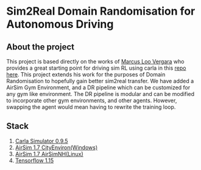 # Sim2Real Domain Randomisation for Autonomous Driving

<!---THIS DOCUMENT IS A WORK-IN-PROGRESS--->

## About the project
This project is based directly on the works of [Marcus Loo Vergara](https://github.com/bitsauce) who provides a great starting point for 
driving sim RL using carla in this [repo here](https://github.com/bitsauce/Carla-ppo). This project
extends his work for the purposes of Domain Randomisation to hopefully gain better sim2real transfer.
We have added a AirSim Gym Environment, and a DR pipeline which can be customized for any gym like 
environment. The DR pipeline is modular and can be modified to incorporate other gym environments,
and other agents. However, swapping the agent would mean having to rewrite the training loop.

## Stack
1. [Carla Simulator 0.9.5](https://github.com/carla-simulator/carla/releases/tag/0.9.5)
2. [AirSim 1.7 CityEnviron(Windows)](https://github.com/microsoft/AirSim/releases/tag/v1.7.0-windows)
3. [AirSim 1.7 AirSimNH(Linux)](https://github.com/microsoft/AirSim/releases/tag/v1.7.0-linux)
4. [Tensorflow 1.15](https://github.com/tensorflow/docs/tree/master/site/en/r1)
